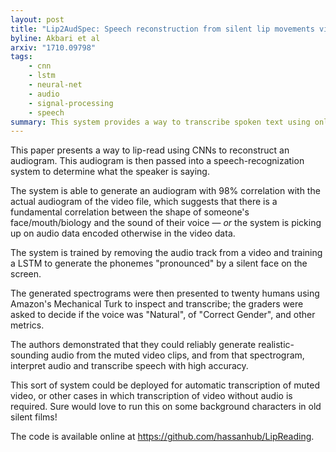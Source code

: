 ```yaml
---
layout: post
title: "Lip2AudSpec: Speech reconstruction from silent lip movements video"
byline: Akbari et al
arxiv: "1710.09798"
tags:
    - cnn
    - lstm
    - neural-net
    - audio
    - signal-processing
    - speech
summary: This system provides a way to transcribe spoken text using only video of a speaking face with no accompanying audio.
---
```


This paper presents a way to lip-read using CNNs to reconstruct an audiogram. This audiogram is then passed into a speech-recognization system to determine what the speaker is saying.

The system is able to generate an audiogram with 98% correlation with the actual audiogram of the video file, which suggests that there is a fundamental correlation between the shape of someone's face/mouth/biology and the sound of their voice — _or_ the system is picking up on audio data encoded otherwise in the video data.

The system is trained by removing the audio track from a video and training a LSTM to generate the phonemes "pronounced" by a silent face on the screen.

The generated spectrograms were then presented to twenty humans using Amazon's Mechanical Turk to inspect and transcribe; the graders were asked to decide if the voice was "Natural", of "Correct Gender", and other metrics.

The authors demonstrated that they could reliably generate realistic-sounding audio from the muted video clips, and from that spectrogram, interpret audio and transcribe speech with high accuracy.

This sort of system could be deployed for automatic transcription of muted video, or other cases in which transcription of video without audio is required. Sure would love to run this on some background characters in old silent films!

The code is available online at https://github.com/hassanhub/LipReading.
